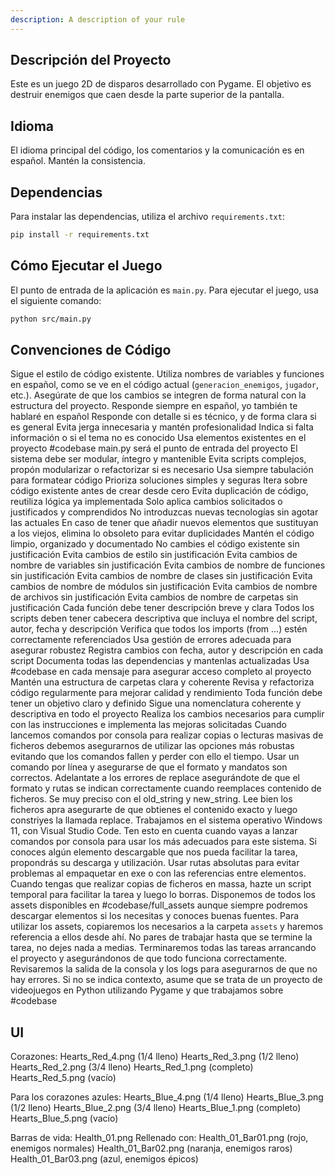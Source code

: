 ```yaml
---
description: A description of your rule
---
```


## Descripción del Proyecto
Este es un juego 2D de disparos desarrollado con Pygame. El objetivo es destruir enemigos que caen desde la parte superior de la pantalla.

## Idioma
El idioma principal del código, los comentarios y la comunicación es en español. Mantén la consistencia.

## Dependencias
Para instalar las dependencias, utiliza el archivo `requirements.txt`:
```bash
pip install -r requirements.txt
```

## Cómo Ejecutar el Juego
El punto de entrada de la aplicación es `main.py`. Para ejecutar el juego, usa el siguiente comando:
```bash
python src/main.py
```

## Convenciones de Código
Sigue el estilo de código existente.
Utiliza nombres de variables y funciones en español, como se ve en el código actual (`generacion_enemigos`, `jugador`, etc.).
Asegúrate de que los cambios se integren de forma natural con la estructura del proyecto.
Responde siempre en español, yo también te hablaré en español
Responde con detalle si es técnico, y de forma clara si es general
Evita jerga innecesaria y mantén profesionalidad
Indica si falta información o si el tema no es conocido
Usa elementos existentes en el proyecto #codebase
main.py será el punto de entrada del proyecto
El sistema debe ser modular, íntegro y mantenible
Evita scripts complejos, propón modularizar o refactorizar si es necesario
Usa siempre tabulación para formatear código
Prioriza soluciones simples y seguras
Itera sobre código existente antes de crear desde cero
Evita duplicación de código, reutiliza lógica ya implementada
Solo aplica cambios solicitados o justificados y comprendidos
No introduzcas nuevas tecnologías sin agotar las actuales
En caso de tener que añadir nuevos elementos que sustituyan a los viejos, elimina lo obsoleto para evitar duplicidades
Mantén el código limpio, organizado y documentado
No cambies el código existente sin justificación
Evita cambios de estilo sin justificación
Evita cambios de nombre de variables sin justificación
Evita cambios de nombre de funciones sin justificación
Evita cambios de nombre de clases sin justificación
Evita cambios de nombre de módulos sin justificación
Evita cambios de nombre de archivos sin justificación
Evita cambios de nombre de carpetas sin justificación
Cada función debe tener descripción breve y clara
Todos los scripts deben tener cabecera descriptiva que incluya el nombre del script, autor, fecha y descripción
Verifica que todos los imports (from ...) estén correctamente referenciados
Usa gestión de errores adecuada para asegurar robustez
Registra cambios con fecha, autor y descripción en cada script
Documenta todas las dependencias y mantenlas actualizadas
Usa #codebase en cada mensaje para asegurar acceso completo al proyecto
Mantén una estructura de carpetas clara y coherente
Revisa y refactoriza código regularmente para mejorar calidad y rendimiento
Toda función debe tener un objetivo claro y definido
Sigue una nomenclatura coherente y descriptiva en todo el proyecto
Realiza los cambios necesarios para cumplir con las instrucciones e implementa las mejoras solicitadas
Cuando lancemos comandos por consola para realizar copias o lecturas masivas de ficheros debemos asegurarnos de utilizar las opciones más robustas evitando que los comandos fallen y perder con ello el tiempo. Usar un comando por línea y asegurarse de que el formato y mandatos son correctos.
Adelantate a los errores de replace asegurándote de que el formato y rutas se indican correctamente cuando reemplaces contenido de ficheros. Se muy preciso con el old_string y new_string. Lee bien los ficheros apra asegurarte de que obtienes el contenido exacto y luego constriyes la llamada replace.
Trabajamos en el sistema operativo Windows 11, con Visual Studio Code. Ten esto en cuenta cuando vayas a lanzar comandos por consola para usar los más adecuados para este sistema. Si conoces algún elemento descargable que nos pueda facilitar la tarea, propondrás su descarga y utilización.
Usar rutas absolutas para evitar problemas al empaquetar en exe o con las referencias entre elementos.
Cuando tengas que realizar copias de ficheros en massa, hazte un script temporal para facilitar la tarea y luego lo borras.
Disponemos de todos los assets disponibles en #codebase/full_assets aunque siempre podremos descargar elementos si los necesitas y conoces buenas fuentes. Para utilizar los assets, copiaremos los necesarios a la carpeta `assets` y haremos referencia a ellos desde ahí.
No pares de trabajar hasta que se termine la tarea, no dejes nada a medias. Terminaremos todas las tareas arrancando el proyecto y asegurándonos de que todo funciona correctamente. Revisaremos la salida de la consola y los logs para asegurarnos de que no hay errores.
Si no se indica contexto, asume que se trata de un proyecto de videojuegos en Python utilizando Pygame y que trabajamos sobre #codebase

## UI
Corazones:
Hearts_Red_4.png (1/4 lleno)
Hearts_Red_3.png (1/2 lleno)
Hearts_Red_2.png (3/4 lleno)
Hearts_Red_1.png (completo)
Hearts_Red_5.png (vacío)

Para los corazones azules:
Hearts_Blue_4.png (1/4 lleno)
Hearts_Blue_3.png (1/2 lleno)
Hearts_Blue_2.png (3/4 lleno)
Hearts_Blue_1.png (completo)
Hearts_Blue_5.png (vacío)

Barras de vida:
Health_01.png
Rellenado con:
Health_01_Bar01.png (rojo, enemigos normales)
Health_01_Bar02.png (naranja, enemigos raros)
Health_01_Bar03.png (azul, enemigos épicos)